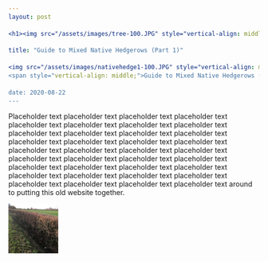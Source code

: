 ```yaml
---
layout: post

<h1><img src="/assets/images/tree-100.JPG" style="vertical-align: middle;" width="100px"/><span style="vertical-align: middle;">Guide to Mixed Native Hedgerows</span></h1>

title: "Guide to Mixed Native Hedgerows (Part 1)"

<img src="/assets/images/nativehedge1-100.JPG" style="vertical-align: middle;" width="100px"/>
<span style="vertical-align: middle;">Guide to Mixed Native Hedgerows (Part 1)</span>

date: 2020-08-22
---
```


Placeholder text placeholder text placeholder text placeholder text placeholder text placeholder text placeholder text placeholder text placeholder text placeholder text placeholder text placeholder text placeholder text placeholder text placeholder text placeholder text placeholder text placeholder text placeholder text placeholder text placeholder text placeholder text placeholder text placeholder text placeholder text placeholder text placeholder text placeholder text placeholder text placeholder text placeholder text placeholder text placeholder text placeholder text placeholder text placeholder text around to putting this old website together. 

<img src="/assets/images/nativehedge1-100.JPG" alt="hi" class="inline"/>

